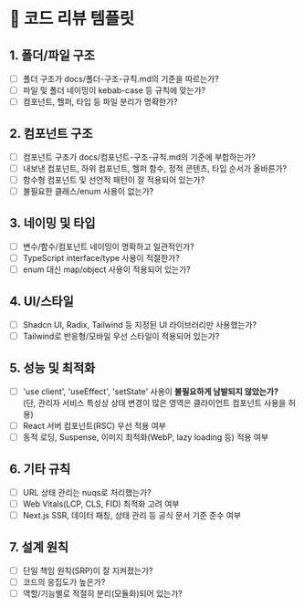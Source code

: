 # 📝 코드 리뷰 템플릿

## 1. 폴더/파일 구조  
- [ ] 폴더 구조가 docs/폴더-구조-규칙.md의 기준을 따르는가?  
- [ ] 파일 및 폴더 네이밍이 kebab-case 등 규칙에 맞는가?  
- [ ] 컴포넌트, 헬퍼, 타입 등 파일 분리가 명확한가?

## 2. 컴포넌트 구조  
- [ ] 컴포넌트 구조가 docs/컴포넌트-구조-규칙.md의 기준에 부합하는가?  
- [ ] 내보낸 컴포넌트, 하위 컴포넌트, 헬퍼 함수, 정적 콘텐츠, 타입 순서가 올바른가?  
- [ ] 함수형 컴포넌트 및 선언적 패턴이 잘 적용되어 있는가?  
- [ ] 불필요한 클래스/enum 사용이 없는가?

## 3. 네이밍 및 타입  
- [ ] 변수/함수/컴포넌트 네이밍이 명확하고 일관적인가?  
- [ ] TypeScript interface/type 사용이 적절한가?  
- [ ] enum 대신 map/object 사용이 적용되어 있는가?

## 4. UI/스타일  
- [ ] Shadcn UI, Radix, Tailwind 등 지정된 UI 라이브러리만 사용했는가?  
- [ ] Tailwind로 반응형/모바일 우선 스타일이 적용되어 있는가?

## 5. 성능 및 최적화  
- [ ] 'use client', 'useEffect', 'setState' 사용이 **불필요하게 남발되지 않았는가?**  
  (단, 관리자 서비스 특성상 상태 변경이 많은 영역은 클라이언트 컴포넌트 사용을 허용)  
- [ ] React 서버 컴포넌트(RSC) 우선 적용 여부  
- [ ] 동적 로딩, Suspense, 이미지 최적화(WebP, lazy loading 등) 적용 여부

## 6. 기타 규칙  
- [ ] URL 상태 관리는 nuqs로 처리했는가?  
- [ ] Web Vitals(LCP, CLS, FID) 최적화 고려 여부  
- [ ] Next.js SSR, 데이터 패칭, 상태 관리 등 공식 문서 기준 준수 여부

## 7. 설계 원칙  
- [ ] 단일 책임 원칙(SRP)이 잘 지켜졌는가?  
- [ ] 코드의 응집도가 높은가?  
- [ ] 역할/기능별로 적절히 분리(모듈화)되어 있는가? 